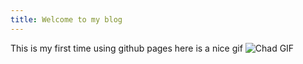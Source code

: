 ```yaml
---
title: Welcome to my blog
---
```

This is my first time using github pages
here is a nice gif
![Chad GIF](https://media.tenor.com/qOI3iBvktYcAAAAd/giga-chad.gif)
